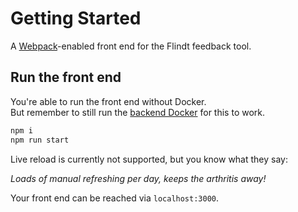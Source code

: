 # Getting Started

A [Webpack](https://webpack.js.org/)-enabled front end for the Flindt feedback tool.

## Run the front end

You're able to run the front end without Docker.\
But remember to still run the [backend Docker](https://github.com/wearespindle/flindt#docker-related) for this to work.

```txt
npm i
npm run start
```

Live reload is currently not supported, but you know what they say:

*Loads of manual refreshing per day, keeps the arthritis away!*

Your front end can be reached via `localhost:3000`.
